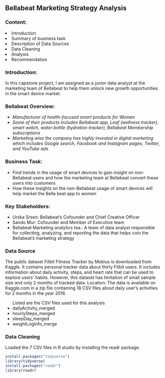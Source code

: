 ## Bellabeat Marketing Strategy Analysis
<p>
<h3><strong>Content:</strong></h3>
<li>Introduction </li>
<li>Summary of business task</li> 
<li>Description of Data Sources</li>
<li>Data Cleaning</li>
<li>Analysis</li>
<li>Recommendation</li></ul>

<h3><strong>Introduction:</strong></h3>
In this capstone project, I am assigned as a junior data analyst at the marketing team of Bellabeat to help them unlock new growth opportunities in the smart device market. 

<h3><strong>Bellabeat Overview:</strong></h3>
<ul>
<li><i>Manufacturer of health-focused smart products for Women</i></li>
<li><i>Some of their products includes Bellabeat app, Leaf (wellness tracker), smart watch, water bottle (hydration tracker), Bellabeat Membership subscriptions</i></li>
<li><i>Marketing wise the company has highly invested in digital marketing which includes Google search, Facebook and Instagram pages, Twitter, and YouTube ads</i></li></ul>

<h3><strong>Business Task:</strong></h3>
<ul>
<li>Find trends in the usage of smart devices to gain insight on non-Bellabeat users and how the marketing team at Bellabeat convert these users into customers</li>

<li>How these insights on the non-Bellabeat usage of smart devices will help market the Bella beat app to women</li></ul>

<h3><strong>Key Stakeholders:</strong></h3>
<ul>
<li>Urska Srsen: Bellabeat’s Cofounder and Chief Creative Officer</li>
<li>Sando Mur: Cofounder and Member of Executive team</li>
<li>Bellabeat Marketing analytics tea.: A team of data analyst responsible for collecting, analyzing, and reporting the data that helps coin the Bellabeat’s marketing strategy</li></ul>

<h3><strong>Data Source</strong></h3>
The public dataset Fitbit Fitness Tracker by Mobius is downloaded from Kaggle. It contains personal tracker data about thirty Fitbit users. It includes information about daily activity, steps, and heart rate that can be used to explore users’ habits. However, this dataset has limitation of small sample size and only 2 months of tracked data. 
Location: The data is available on Kaggle.com in a zip file containing 18 CSV files about daily user’s activities for 2 months in the year 2016. 

<ul>Listed are the CSV files used for this analysis
<li>dailyActivity_merged</li>
<li>hourlySteps_merged</li>
<li>sleepDay_merged </li>
<li>weightLogInfo_merge</li></ul>

<h3><strong>Data Cleaning</strong></h3>
Loaded the 7 CSV files in R studio by installing the readr package. 

</p>

```r
install.packages("tidyverse")
library(tidyverse)
install.packages("readr")
library(readr)
```

